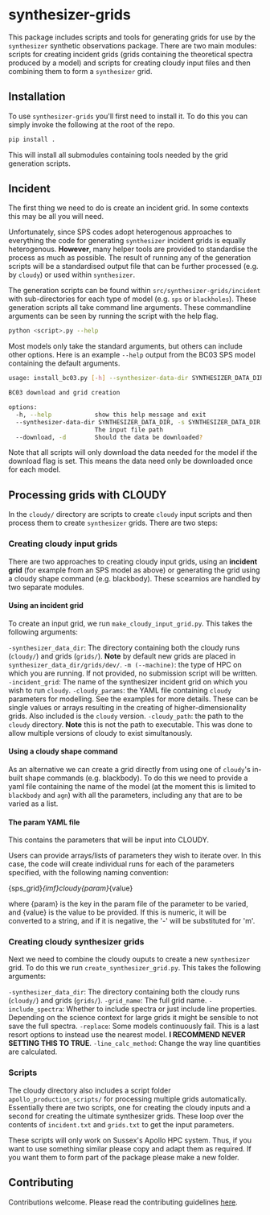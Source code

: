 # synthesizer-grids

This package includes scripts and tools for generating grids for use by the `synthesizer` synthetic observations package. There are two main modules: scripts for creating incident grids (grids containing the theoretical spectra produced by a model) and scripts for creating cloudy input files and then combining them to form a `synthesizer` grid.

## Installation

To use `synthesizer-grids` you'll first need to install it. To do this you can simply invoke the following at the root of the repo.

``` sh
pip install .
```

This will install all submodules containing tools needed by the grid generation scripts.

## Incident

The first thing we need to do is create an incident grid. In some contexts this may be all you will need.

Unfortunately, since SPS codes adopt heterogenous approaches to everything the code for generating `synthesizer` incident grids is equally heterogenous. **However**, many helper tools are provided to standardise the process as much as possible. The result of running any of the generation scripts will be a standardised output file that can be further processed (e.g. by `cloudy`) or used within `synthesizer`.

The generation scripts can be found within `src/synthesizer-grids/incident` with sub-directories for each type of model (e.g. `sps` or `blackholes`). These generation scripts all take command line arguments. These commandline arguments can be seen by running the script with the help flag.

``` sh
python <script>.py --help
```
Most models only take the standard arguments, but others can include other options. Here is an example `--help` output from the BC03 SPS model containing the default arguments.

``` sh
usage: install_bc03.py [-h] --synthesizer-data-dir SYNTHESIZER_DATA_DIR [--download]

BC03 download and grid creation

options:
  -h, --help            show this help message and exit
  --synthesizer-data-dir SYNTHESIZER_DATA_DIR, -s SYNTHESIZER_DATA_DIR
                        The input file path
  --download, -d        Should the data be downloaded?
```

Note that all scripts will only download the data needed for the model if the download flag is set. This means the data need only be downloaded once for each model.


## Processing grids with CLOUDY

In the `cloudy/` directory are scripts to create `cloudy` input scripts and then process them to create `synthesizer` grids. There are two steps:

### Creating cloudy input grids

There are two approaches to creating cloudy input grids, using an **incident grid** (for example from an SPS model as above) or generating the grid using a cloudy shape command (e.g. blackbody). These scearnios are handled by two separate modules.

#### Using an incident grid

To create an input grid, we run `make_cloudy_input_grid.py`. This takes the following arguments:

`-synthesizer_data_dir`: The directory containing both the cloudy runs (`cloudy/`) and grids (`grids/`). **Note** by default new grids are placed in `synthesizer_data_dir/grids/dev/`.
`-m (--machine)`: the type of HPC on which you are running. If not provided, no submission script will be written.
`-incident_grid`: The name of the synthesizer incident grid on which you wish to run `cloudy`.
`-cloudy_params`: the YAML file containing `cloudy` parameters for modelling. See the examples for more details. These can be single values or arrays resulting in the creating of higher-dimensionality grids. Also included is the `cloudy` version.
`-cloudy_path`: the path to the `cloudy` directory. **Note** this is not the path to executable. This was done to allow multiple versions of cloudy to exist simultanously.  

#### Using a cloudy shape command

As an alternative we can create a grid directly from using one of `cloudy`'s in-built shape commands (e.g. blackbody). To do this we need to provide a yaml file containing the name of the model (at the moment this is limited to `blackbody` and `agn`) with all the parameters, including any that are to be varied as a list.

#### The param YAML file
This contains the parameters that will be input into CLOUDY.

Users can provide arrays/lists of parameters they wish to iterate over. In this case, the code will create individual runs for each of the parameters specified, with the following naming convention:

{sps_grid}_{imf}_cloudy_{param}_{value}

where {param} is the key in the param file of the parameter to be varied, and {value} is the value to be provided. If this is numeric, it will be converted to a string, and if it is negative, the '-' will be substituted for 'm'.


### Creating cloudy synthesizer grids

Next we need to combine the cloudy ouputs to create a new `synthesizer` grid. To do this we run `create_synthesizer_grid.py`. This takes the following arguments:

`-synthesizer_data_dir`: The directory containing both the cloudy runs (`cloudy/`) and grids (`grids/`).
`-grid_name`: The full grid name.
`-include_spectra`: Whether to include spectra or just include line properties. Depending on the science context for large grids it might be sensible to not save the full spectra.
`-replace`: Some models continuously fail. This is a last resort options to instead use the nearest model. **I RECOMMEND NEVER SETTING THIS TO TRUE**.
`-line_calc_method`: Change the way line quantities are calculated.


### Scripts

The cloudy directory also includes a script folder `apollo_production_scripts/` for processing multiple grids automatically. Essentially there are two scripts, one for creating the cloudy inputs and a second for creating the ultimate synthesizer grids. These loop over the contents of `incident.txt` and `grids.txt` to get the input parameters. 

These scripts will only work on Sussex's Apollo HPC system. Thus, if you want to use something similar please copy and adapt them as required. If you want them to form part of the package please make a new folder.

## Contributing

Contributions welcome. Please read the contributing guidelines [here](https://github.com/flaresimulations/synthesizer/blob/main/docs/CONTRIBUTING.md).
